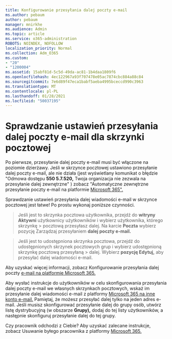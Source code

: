 ```yaml
---
title: Konfigurowanie przesyłania dalej poczty e-mail
ms.author: pebaum
author: pebaum
manager: mnirkhe
ms.audience: Admin
ms.topic: article
ms.service: o365-administration
ROBOTS: NOINDEX, NOFOLLOW
localization_priority: Normal
ms.collection: Adm_O365
ms.custom:
- "20"
- "1200004"
ms.assetid: 15abf81d-5c5d-49da-ac81-1b4daa1809f6
ms.openlocfilehash: 4ec122967a93f707478e05ac7874cbc884a88c84
ms.sourcegitcommit: 7e6d89f47eca1babf5aeba4995bceccd990c3963
ms.translationtype: MT
ms.contentlocale: pl-PL
ms.lasthandoff: 01/28/2021
ms.locfileid: "50037195"
---
```

# <a name="check-the-email-forwarding-settings-for-a-mailbox"></a>Sprawdzanie ustawień przesyłania dalej poczty e-mail dla skrzynki pocztowej

Po pierwsze, przesyłanie dalej poczty e-mail musi być włączone na poziomie dzierżawy. Jeśli w skrzynce pocztowej ustawiono przesyłanie dalej poczty e-mail, ale nie działa (jest wyświetlany komunikat o błędzie "Odmowa dostępu **550 5.7.520,** Twoja organizacja nie zezwala na przesyłanie dalej zewnętrzne" ) zobacz "Automatyczne zewnętrzne przesyłanie poczty e-mail na platformie [Microsoft 365".](https://docs.microsoft.com/microsoft-365/security/office-365-security/external-email-forwarding?view=o365-worldwide)

Sprawdzanie ustawień przesyłania dalej wiadomości e-mail w skrzynce pocztowej jest łatwe! Po prostu wykonaj poniższe czynności.
  
> Jeśli jest to skrzynka pocztowa użytkownika, przejdź do **witryny Aktywni** użytkownicy użytkowników i wybierz użytkownika, którego skrzynkę \>  pocztową przesyłasz dalej. Na karcie **Poczta** wybierz pozycję Zarządzaj przesyłaniem **dalej poczty e-mail.**

> Jeśli jest to udostępniona  skrzynka pocztowa, przejdź do udostępnionych skrzynek pocztowych grup i wybierz udostępnioną skrzynkę pocztową przesyłaną \>  dalej. Wybierz **pozycję Edytuj,** aby przesyłać dalej wiadomości e-mail.

Aby uzyskać więcej informacji, zobacz Konfigurowanie przesyłania dalej poczty [e-mail na platformie Microsoft 365.](https://docs.microsoft.com/microsoft-365/admin/email/configure-email-forwarding)
  
Aby wysłać instrukcje do użytkowników w celu skonfigurowania przesyłania dalej poczty e-mail we własnych skrzynkach pocztowych, wskaż im przesyłanie dalej wiadomości e-mail z platformy [Microsoft 365 na inne konto e-mail.](https://support.office.com/article/Forward-email-from-Office-365-to-another-email-account-1ed4ee1e-74f8-4f53-a174-86b748ff6a0e) Pamiętaj, że możesz przesyłać dalej tylko na jeden adres e-mail. Jeśli musisz skonfigurować przesyłanie dalej do grupy osób, utwórz listę dystrybucyjną (w obszarze **Grupy),** dodaj do tej listy użytkowników, a następnie skonfiguruj przesyłanie dalej do tej grupy.
  
Czy pracownik odchodzi z Ciebie? Aby uzyskać zalecane instrukcje, zobacz Usuwanie byłego pracownika z platformy [Microsoft 365.](https://docs.microsoft.com/microsoft-365/admin/add-users/remove-former-employee)